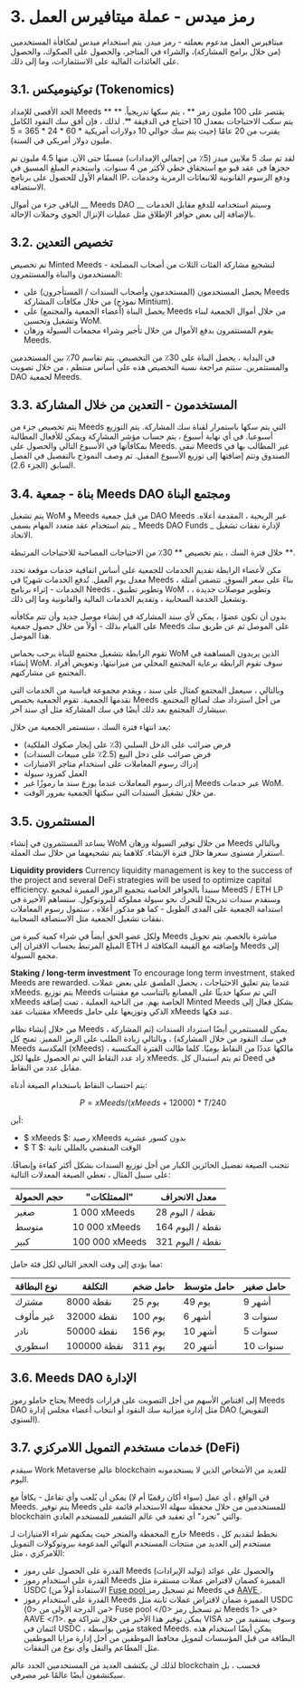 # 3. رمز ميدس - عملة ميتافيرس العمل

ميتافيرس العمل مدعوم بعملته - رمز ميدز. يتم استخدام ميدس لمكافأة المستخدمين (من خلال برامج المشاركة)، والشراء في المتاجر، والحصول على الصكوك، والحصول على العائدات المالية على الاستثمارات، وما إلى ذلك.

## 3.1. توكينوميكس (Tokenomics)

الحد الأقصى للإمداد Meeds ** يقتصر على 100 مليون رمز ** ، يتم سكها تدريجياً. ** يتم سكب الاحتياجات بمعدل 10 احتياج في الدقيقة **. لذلك ، فإن أفق سك النقود الكامل يقترب من 20 عامًا (حيث يتم سك حوالي 10 دولارات أمريكية * 60 * 24 * 365 = 5 مليون دولار أمريكي في السنة).

لقد تم سك 5 ملايين ميدز (5٪ من إجمالي الإمدادات) مسبقًا حتى الآن. منها 4.5 مليون تم حجزها في عقد قبو مع استحقاق خطي لأكثر من 4 سنوات. واستخدم المبلغ المسبق في المقام الأول للحصول على برنامج IP، ودفع الرسوم القانونية للانبعاثات الرمزية وخدمات الاستضافة.

الباقي جزء من أموال __ Meeds DAO __ وسيتم استخدامه للدفع مقابل الخدمات بالإضافة إلى بعض حوافز الإطلاق مثل عمليات الإنزال الجوي وحملات الإحالة.


## 3.2. تخصيص التعدين

تم تخصيص Minted Meeds لتشجيع مشاركة الفئات الثلاث من أصحاب المصلحة - المستخدمون والبناة والمستثمرون:

- يحصل المستخدمون (المستخدمون وأصحاب السندات / المستأجرون) على Meeds من خلال مكافآت المشاركة (نموذج Mintium).
- يحصل البناة (أعضاء الجمعية والمجتمع) على Meeds من خلال أموال الجمعية لبناء وتشغيل وتحسين WoM.
- يقوم المستثمرون بدفع الأموال من خلال تأجير وشراء مجمعات السيولة ورهان Meeds.

في البداية ، يحصل البناة على 30٪ من التخصيص. يتم تقاسم 70٪ بين المستخدمين والمستثمرين. ستتم مراجعة نسبة التخصيص هذه على أساس منتظم ، من خلال تصويت DAO لجمعية Meeds.

## 3.3. المستخدمون - التعدين من خلال المشاركة

يتم تخصيص جزء من Meeds التي يتم سكها باستمرار لقناة سك المشاركة. يتم التوزيع أسبوعيا. في أي نهاية أسبوع ، يتم حساب مؤشر المشاركة ويمكن للأفعال المطالبة بمكافآتها في الأسبوع التالي والحصول على Meeds. تبقى Meeds غير المطالب بها في الصندوق وتتم إضافتها إلى توزيع الأسبوع المقبل. تم وصف النموذج بالتفصيل في الفصل السابق (الجزء 2.6).

## 3.4. بناة - جمعية Meeds DAO ومجتمع البناة

يتم تشغيل WoM و Meeds من قبل جمعية DAO Meeds غير الربحية ، المقدمة أعلاه. يتم استخدام عقد متعدد المهام يسمى _ Meeds DAO Funds _ لإدارة نفقات تشغيل الاتحاد.

خلال فترة السك ، يتم تخصيص ** 30٪ من الاحتياجات المصاحبة للاحتياجات المرتبطة **.

مكن لأعضاء الرابطة تقديم الخدمات للجمعية على أساس اتفاقية خدمات موقعة تحدد معدل يوم العمل. تُدفع الخدمات شهريًا في Meeds ، بناءً على سعر السوق. تتضمن أمثلة الخدمات - إثراء برنامج Needs ، وتطوير تطبيق WoM ، وتطوير موصلات جديدة ، وتشغيل الخدمة السحابية ، وتقديم الخدمات المالية والقانونية وما إلى ذلك.

بدون أن تكون عضوًا ، يمكن لأي سند المشاركة في إنشاء موصل جديد وأن تتم مكافأته على القيام بذلك - أولاً من خلال حصول جمعية Meeds على الموصل ثم عن طريق سك هذا الموصل.

تقوم الرابطة بتشغيل مجتمع للبناة يرحب بحماس WoM الذين يريدون المساهمة في إنشاء WoM. سوف تقوم الرابطة برعاية المجتمع المحلي من ميزانيتها، وتعويض أفراد المجتمع عن مشاركتهم.

وبالتالي ، سيعمل المجتمع كمثال على سند ، ويقدم مجموعة قياسية من الخدمات التي تقدمها الجمعية. تقوم الجمعية بحصص Meeds من أجل استرداد صك لصالح المجتمع. سيشارك المجتمع بعد ذلك أيضًا في سك المشاركة مثل أي سند آخر.

بعد انتهاء فترة السك ، ستستمر الجمعية من خلال:

- فرض ضرائب على الدخل السلبي (3٪ على إيجار صكوك الملكية)
- فرض ضرائب على دخل البيع (2.5٪ على مبيعات السندات)
- إدراك رسوم المعاملات على استخدام متاجر الامتيازات
- العمل كمزود سيولة
- إدراك رسوم المعاملات عندما يوزع سند ما رموزًا غير Meeds عبر خدمات WoM.
- من خلال تشغيل السندات التي سكتها الجمعية بمرور الوقت.


## 3.5. المستثمرون

يساعد المستثمرون في إنشاء WoM من خلال توفير السيولة ورهان Meeds وبالتالي استقرار مستوى سعرها خلال فترة الإنشاء. كلاهما يتم تشجيعهما من خلال سك العملة.

**Liquidity providers** Currency liquidity management is key to the success of the project and several DeFi strategies will be used to optimize capital efficiency. سنبدأ بالحوافز الخاصة بتجميع الرموز المميزة لمجمع MeedS / ETH LP وسنقدم سندات تدريجيًا للتحرك نحو سيولة مملوكة للبروتوكول. ستساهم الأخيرة في استدامة الجمعية على المدى الطويل - كما هو مذكور أعلاه ، ستمول رسوم المعاملات نفقات تشغيل الجمعية مثل الاستضافة السحابية.

ولكل عضو الحق أيضاً في شراء كمية كبيرة من Meeds مباشرة بالخصم. يتم تحويل المبلغ المرتبط بحساب الاقتران إلى ETH وإضافته مع القيمة المكافئة لـ Meeds إلى مجمع السيولة.

**Staking / long-term investment** To encourage long term investment, staked Meeds are rewarded. عندما يتم تعليق الاحتياجات ، يحصل الملصق على بعض عملات xMeeds. يتم توزيع Meeds التي تم سكها حديثًا على المصانع بالتناسب مع مقتنيات xMeeds الخاصة بهم. من الناحية العملية ، تمت إضافة Minted Meeds بشكل فعال إلى مقتنيات عقد xMeeds الذكي وتوزيعها على حامل xMeeds عند فكها.

من خلال إنشاء نظام Meeds ، يمكن للمستثمرين أيضًا استرداد السندات (ثم المشاركة في سك النقود من خلال المشاركة) ، وبالتالي زيادة الطلب على الرمز المميز. تمنح كل Meeds المكدسة (xMeeds) مالكها عددًا من النقاط يوميًا. كلما طالت الفترة المكتسبة ، زاد عدد النقاط التي تم الحصول عليها لكل xMeeds. ثم يتم استبدال كل Deed في مقابل عدد من النقاط.

يتم احتساب النقاط باستخدام الصيغة أدناه:

 $$ P = xMeeds / (xMeeds + 12000) * T / 240 $$

 أين:

- $ xMeeds $: رصيد xMeeds بدون كسور عشرية
- $ T $: الوقت المنقضي بالمللي ثانية

تتجنب الصيغة تفضيل الحائزين الكبار من أجل توزيع السندات بشكل أكثر كفاءة وإنصافًا. على سبيل المثال ، تعطي الصيغة المعدلات التالية:

| **حجم الحمولة** | **"الممتلكات"** | **معدل الانحراف** |
| --------------- | --------------- | ----------------- |
| صغير            | 1 000 xMeeds    | 28 نقطة / اليوم   |
| متوسط           | 10 000 xMeeds   | 164 نقطة / اليوم  |
| كبير            | 100 000 xMeeds  | 321 نقطة / اليوم  |


مما يؤدي إلى وقت الحجز التالي لكل فئة حامل:

| **نوع البطاقة** | **التكلفة** | **حامل ضخم** | **حامل متوسط** | **حامل صغير** |
| --------------- | ----------- | ------------ | -------------- | ------------- |
| مشترك           | 8000 نقطة   | 25 يوم       | 49 يوم         | 9 أشهر        |
| غير مألوف       | 32000 نقطة  | 100 يوم      | 6 أشهر         | 3 سنوات       |
| نادر            | 50000 نقطة  | 156 يوم      | 10 أشهر        | 5 سنوات       |
| اسطوري          | 100000 نقطة | 311 يوم      | 20 أشهر        | 10 سنوات      |

## 3.6. Meeds DAO الإدارة

يحتاج حاملو رموز Meeds إلى اقتناص الأسهم من أجل التصويت على قرارات Meeds DAO مثل إدارة ميزانية سك النقود أو انتخاب أعضاء مجلس إدارة DAO (التفويض السنوي).

## 3.7. خدمات مستخدم التمويل اللامركزي (DeFi)

سيقدم Work Metaverse عالم blockchain للعديد من الأشخاص الذين لا يستخدمونه اليوم.

في الواقع ، أي عمل (سواء أكان رقميًا أم لا) يمكن أن يُلعب وأي تفاعل - يكافأ مع Meeds. يتم توفير Meeds للمستخدمين من خلال محفظة سهلة الاستخدام قائمة على blockchain والتي "تجرد" أي تعقيد في عالم التشفير للمستخدم العادي.

خارج المحفظة والمتجر حيث يمكنهم شراء الامتيازات لـ Meeds ، نخطط لتقديم كل مستخدم إلى العديد من منتجات المستخدم النهائي المدعومة ببروتوكولات التمويل اللامركزي ، مثل:

- القدرة على الحصول على رموز Meeds والحصول على عوائد (توليد الإيرادات)
- القدرة على استخدام رموز Meeds المميزة كضمان لاقتراض عملات مستقرة مثل USDC (الاستفادة أولاً من [ Fuse pool ](https://app.rari.capital/fuse) ثم تسجيل رمز Meeds في [ AAVE ](https://aave.com/).
- القدرة على استخدام رموز Meeds المميزة ضمان لاقتراض عملات ثابتة مثل USDC (من الدرجة الأولى من <0> Fuse pool </0> ثم تسجيل رمز Meeds في <1> AAVE </1>. يمكن توفير هذا الأخير من خلال شراكة مع VISA وسوف يستفيد من حد ائتمان في USDC ، مؤمن بواسطة staked Meeds. يمكن أيضًا استخدام هذه البطاقة من قبل المؤسسات لتمويل محافظ الموظفين من أجل إدارة مزايا الموظفين مثل المطاعم والنقل وأي نوع من النفقات.

لذلك لن يكتشف العديد من المستخدمين الجدد عالم blockchain فحسب ، بل سيكتشفون أيضًا عالمًا غير مصرفي.

 
